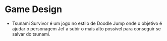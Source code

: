 ### <h1>Game Design</h1> 
- Tsunami Survivor é um jogo no estilo de Doodle Jump onde o objetivo é ajudar o personagem Jef a subir o mais alto possível para conseguir se salvar do tsunami.

